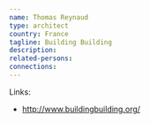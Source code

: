 ```yaml
---
name: Thomas Reynaud
type: architect
country: France
tagline: Building Building
description:
related-persons:
connections:
---
```


Links:
* <http://www.buildingbuilding.org/>

